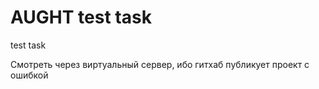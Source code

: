 # AUGHT test task
 test task 

Смотреть через виртуальный сервер, ибо гитхаб публикует проект с ошибкой  
